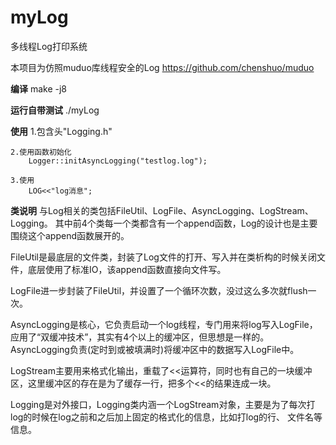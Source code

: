 # myLog
多线程Log打印系统

本项目为仿照muduo库线程安全的Log
https://github.com/chenshuo/muduo


**编译**
    make -j8
    
**运行自带测试**
    ./myLog

**使用**
    1.包含头"Logging.h"

    2.使用函数初始化
        Logger::initAsyncLogging("testlog.log");  

    3.使用      
        LOG<<"log消息";
        



**类说明**
与Log相关的类包括FileUtil、LogFile、AsyncLogging、LogStream、Logging。
其中前4个类每一个类都含有一个append函数，Log的设计也是主要围绕这个append函数展开的。

FileUtil是最底层的文件类，封装了Log文件的打开、写入并在类析构的时候关闭文件，底层使用了标准IO，该append函数直接向文件写。

LogFile进一步封装了FileUtil，并设置了一个循环次数，没过这么多次就flush一次。

AsyncLogging是核心，它负责启动一个log线程，专门用来将log写入LogFile，应用了“双缓冲技术”，其实有4个以上的缓冲区，但思想是一样的。
AsyncLogging负责(定时到或被填满时)将缓冲区中的数据写入LogFile中。

LogStream主要用来格式化输出，重载了<<运算符，同时也有自己的一块缓冲区，这里缓冲区的存在是为了缓存一行，把多个<<的结果连成一块。

Logging是对外接口，Logging类内涵一个LogStream对象，主要是为了每次打log的时候在log之前和之后加上固定的格式化的信息，比如打log的行、
文件名等信息。
